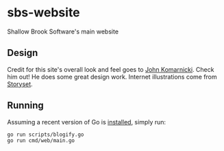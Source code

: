 # sbs-website
Shallow Brook Software's main website


## Design
Credit for this site's overall look and feel goes to [John Komarnicki](https://github.com/johnkomarnicki).
Check him out!
He does some great design work.
Internet illustrations come from [Storyset](https://storyset.com/internet).

## Running
Assuming a recent version of Go is [installed](https://golang.org/dl/), simply run:
```
go run scripts/blogify.go
go run cmd/web/main.go
```
